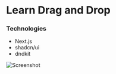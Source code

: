 # Learn Drag and Drop

### Technologies

- Next.js
- shadcn/ui
- dndkit

![Screenshot](screenshot.png)
